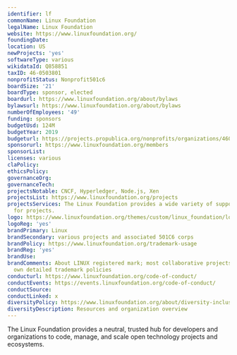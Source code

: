 ```yaml
---
identifier: lf
commonName: Linux Foundation
legalName: Linux Foundation
website: https://www.linuxfoundation.org/
foundingDate:
location: US
newProjects: 'yes'
softwareType: various
wikidataId: Q858851
taxID: 46-0503801
nonprofitStatus: Nonprofit501c6
boardSize: '21'
boardType: sponsor, elected
boardurl: https://www.linuxfoundation.org/about/bylaws
bylawsurl: https://www.linuxfoundation.org/about/bylaws
numberOfEmployees: '49'
funding: sponsors
budgetUsd: 124M
budgetYear: 2019
budgeturl: https://projects.propublica.org/nonprofits/organizations/460503801
sponsorurl: https://www.linuxfoundation.org/members
sponsorList:
licenses: various
claPolicy:
ethicsPolicy:
governanceOrg:
governanceTech:
projectsNotable: CNCF, Hyperledger, Node.js, Xen
projectsList: https://www.linuxfoundation.org/projects
projectsServices: The Linux Foundation provides a wide variety of support services
  for projects.
logo: https://www.linuxfoundation.org/themes/custom/linux_foundation/logo.svg
logoReg: 'yes'
brandPrimary: Linux
brandSecondary: various projects and associated 501C6 corps
brandPolicy: https://www.linuxfoundation.org/trademark-usage
brandReg: 'yes'
brandUse:
brandComments: About LINUX registered mark; most collaborative projects have their
  own detailed trademark policies
conducturl: https://www.linuxfoundation.org/code-of-conduct/
conductEvents: https://events.linuxfoundation.org/code-of-conduct/
conductSource:
conductLinked: x
diversityPolicy: https://www.linuxfoundation.org/about/diversity-inclusiveness/
diversityDescription: Resources and organization overview
---
```


The Linux Foundation provides a neutral, trusted hub for developers and organizations to code, manage, and scale open technology projects and ecosystems.
